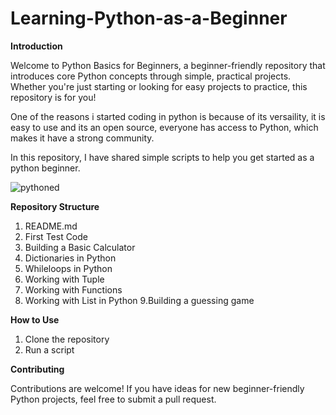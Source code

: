 # Learning-Python-as-a-Beginner

**Introduction**

Welcome to Python Basics for Beginners, a beginner-friendly repository that introduces core Python concepts through simple, practical projects. Whether you're just starting or looking for easy projects to practice, this repository is for you!

One of the reasons i started coding in python is because of its versaility, it is easy to use and its an open source, everyone has access to Python, which makes it have a strong community. 

In this repository, I have shared simple scripts to help you get started as a python beginner. 

![pythoned](https://github.com/user-attachments/assets/3b8821a8-4659-465f-8e27-d0aa875456fc)

**Repository Structure**

1. README.md
2. First Test Code
3. Building a Basic Calculator
4. Dictionaries in Python
5. Whileloops in Python  
6. Working with Tuple
7. Working with Functions
8. Working with List in Python 
9.Building a guessing game


**How to Use**

1. Clone the repository
2. Run a script

**Contributing**

Contributions are welcome! If you have ideas for new beginner-friendly Python projects, feel free to submit a pull request.
